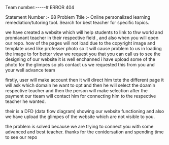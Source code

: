 Team number:-----# ERROR 404

Statement Number :- 68
Problem Ttile :- Online personalized learning remediation/tutoring tool. Search for best teacher for specific topics.

we have created a website which will help students to link to thw world and promianant teacher in their respective field ,
and also when you will open our repo. how of the pages will not load due to the copyright image and template used like professer 
photo so it will cause problem to us in loading the image to for better view we request you that you can call us to see the designing of our website it is well enchanned i have upload some of the photo for the glimpes so pls contact us we requested this from you and your well advance team 

firstly, user will make account then it will direct him tote the different page it will ask which domain he want to opt and then he will select the doamin respective teacher and then the person will make selection after the payment our tteam will contact him for connecting him to the respective teacher he wanted.


their is a DFD (data flow diagram) showing our website functioning and also we have upload the glimpes of the website which are not visible to you.

the problem is solved because we are trying to connect you with some advanced and best teacher.
thanks for the conidersation and spending time to see our repo
